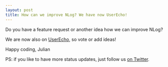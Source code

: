 ```yaml
---
layout: post
title: How can we improve NLog? We have now UserEcho!
---
```


Do you have a feature request or another idea how we can improve NLog? 

We are now also on [UserEcho](http://nlog.userecho.com/), so vote or add ideas!

Happy coding,
Julian

PS: if you like to have more status updates, just follow us [on Twitter](https://twitter.com/nlogofficial).
